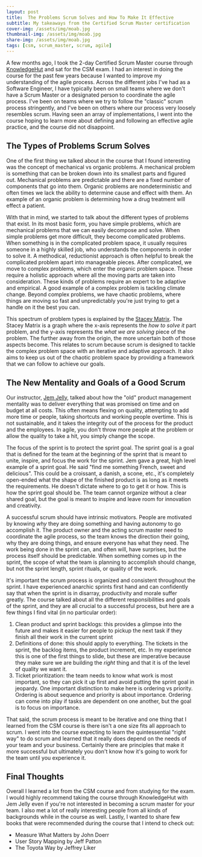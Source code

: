 ```yaml
---
layout: post
title:  The Problems Scrum Solves and How To Make It Effective
subtitle: My takeaways from the Certified Scrum Master certification
cover-img: /assets/img/moab.jpg
thumbnail-img: /assets/img/moab.jpg
share-img: /assets/img/moab.jpg
tags: [csm, scrum_master, scrum, agile]
---
```


A few months ago, I took the 2-day Certified Scrum Master course through [KnowledgeHut](https://www.knowledgehut.com/) and sat for the CSM exam. I had an interest in doing the course for the past few years because I wanted to improve my understanding of the agile process. Across the different jobs I've had as a Software Engineer, I have typically been on small teams where we don't have a Scrum Master or a designated person to coordinate the agile process. I've been on teams where we try to follow the "classic" scrum process stringently, and I've been on others where our process very loosely resembles scrum. Having seen an array of implementations, I went into the course hoping to learn more about defining and following an effective agile practice, and the course did not disappoint.

## The Types of Problems Scrum Solves
One of the first thing we talked about in the course that I found interesting was the concept of mechanical vs organic problems. A mechanical problem is something that can be broken down into its smallest parts and figured out. Mechanical problems are predictable and there are a fixed number of components that go into them. Organic problems are nondeterministic and often times we lack the ability to determine cause and effect with them. An example of an organic problem is determining how a drug treatment will effect a patient.

With that in mind, we started to talk about the different types of problems that exist. In its most basic form, you have simple problems, which are mechanical problems that we can easily decompose and solve. When simple problems get more difficult, they become complicated problems. When something is in the complicated problem space, it usually requires someone in a highly skilled job, who understands the components in order to solve it. A methodical, reductionist approach is often helpful to break the complicated problem apart into manageable pieces. After complicated, we move to complex problems, which enter the organic problem space. These require a holistic approach where all the moving parts are taken into consideration. These kinds of problems require an expert to be adaptive and empirical. A good example of a complex problem is tackling climate change. Beyond complex problems, we have chaotic problems, where things are moving so fast and unpredictably you're just trying to get a handle on it the best you can.

This spectrum of problem types is explained by the [Stacey Matrix](https://www.scientificworldinfo.com/2021/12/stacey-matrix-model-agile.html). The Stacey Matrix is a graph where the x-axis represents the *how to solve it* part problem, and the y-axis represents the *what we are solving* piece of the problem. The further away from the origin, the more uncertain both of those aspects become. This relates to scrum because scrum is designed to tackle the complex problem space with an iterative and adaptive approach. It also aims to keep us out of the chaotic problem space by providing a framework that we can follow to achieve our goals.

## The New Mentality and Goals of a Good Scrum
Our instructor, [Jem Jelly](https://www.jemjelly.com/), talked about how the "old" product management mentality was to deliver everything that was promised on time and on budget at all costs. This often means flexing on quality, attempting to add more time or people, taking shortcuts and working people overtime. This is not sustainable, and it takes the integrity out of the process for the product and the employees. In agile, you don't throw more people at the problem or allow the quality to take a hit, you simply change the scope.

The focus of the sprint is to protect the sprint goal. The sprint goal is a goal that is defined for the team at the beginning of the sprint that is meant to unite, inspire, and focus the work for the sprint. Jem gave a great, high level example of a sprint goal. He said "find me something French, sweet and delicious". This could be a croissant, a danish, a scone, etc., it's completely open-ended what the shape of the finished product is as long as it meets the requirements. He doesn't dictate where to go to get it or how. This is how the sprint goal should be. The team cannot organize without a clear shared goal, but the goal is meant to inspire and leave room for innovation and creativity.

A successful scrum should have intrinsic motivators. People are motivated by knowing *why* they are doing something and having autonomy to go accomplish it. The product owner and the acting scrum master need to coordinate the agile process, so the team knows the direction their going, why they are doing things, and ensure everyone has what they need. The work being done in the sprint can, and often will, have surprises, but the process itself should be predictable. When something comes up in the sprint, the scope of what the team is planning to accomplish should change, but not the sprint length, sprint rituals, or quality of the work.

It's important the scrum process is organized and consistent throughout the sprint. I have experienced anarchic sprints first hand and can confidently say that when the sprint is in disarray, productivity and morale suffer greatly. The course talked about all the different responsibilities and goals of the sprint, and they are all crucial to a successful process, but here are a few things I find vital (in no particular order):
1. Clean product and sprint backlogs: this provides a glimpse into the future and makes it easier for people to pickup the next task if they finish all their work in the current sprint
2. Definitions of done: this should apply to everything. The tickets in the sprint, the backlog items, the product increment, etc. In my experience this is one of the first things to slide, but these are imperative because they make sure we are building the *right* thing and that it is of the level of quality we want it.
3. Ticket prioritization: the team needs to know what work is most important, so they can pick it up first and avoid putting the sprint goal in jeopardy. One important distinction to make here is ordering vs priority. Ordering is about sequence and priority is about importance. Ordering can come into play if tasks are dependent on one another, but the goal is to focus on importance.

That said, the scrum process is meant to be iterative and one thing that I learned from the CSM course is there isn't a one size fits all approach to scrum. I went into the course expecting to learn the quintessential "right way" to do scrum and learned that it really does depend on the needs of your team and your business. Certainly there are principles that make it more successful but ultimately you don't know how it's going to work for the team until you experience it.

## Final Thoughts
Overall I learned a lot from the CSM course and from studying for the exam. I would highly recommend taking the course through KnowledgeHut with Jem Jelly even if you're not interested in becoming a scrum master for your team. I also met a lot of really interesting people from all kinds of backgrounds while in the course as well. Lastly, I wanted to share few books that were recommended during the course that I intend to check out:
- Measure What Matters by John Doerr
- User Story Mapping by Jeff Patton
- The Toyota Way by Jeffrey Liker

